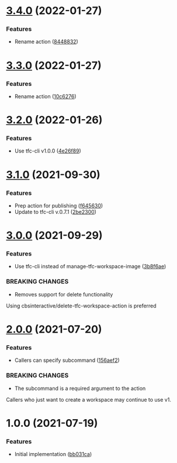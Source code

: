 # [3.4.0](https://github.com/cbsinteractive/create-tfc-workspace-action/compare/3.3.0...3.4.0) (2022-01-27)


### Features

* Rename action ([8448832](https://github.com/cbsinteractive/create-tfc-workspace-action/commit/84488322dab1156e8a97581e6fa4d3c769ceb280))

# [3.3.0](https://github.com/cbsinteractive/create-tfc-workspace-action/compare/3.2.0...3.3.0) (2022-01-27)


### Features

* Rename action ([10c6276](https://github.com/cbsinteractive/create-tfc-workspace-action/commit/10c62769832ae354d78beea52468331fbea350de))

# [3.2.0](https://github.com/cbsinteractive/create-tfc-workspace-action/compare/3.1.0...3.2.0) (2022-01-26)


### Features

* Use tfc-cli v1.0.0 ([4e26f89](https://github.com/cbsinteractive/create-tfc-workspace-action/commit/4e26f891b7279ddc27556585fce88d9457164bfc))

# [3.1.0](https://github.com/cbsinteractive/create-tfc-workspace-action/compare/3.0.0...3.1.0) (2021-09-30)


### Features

* Prep action for publishing ([f645630](https://github.com/cbsinteractive/create-tfc-workspace-action/commit/f645630d947b0b28daa4975a416c440227768655))
* Update to tfc-cli v.0.7.1 ([2be2300](https://github.com/cbsinteractive/create-tfc-workspace-action/commit/2be2300147e271384c7f466bc10980c36f27187d))

# [3.0.0](https://github.com/cbsinteractive/create-tfc-workspace/compare/2.0.0...3.0.0) (2021-09-29)


### Features

* Use tfc-cli instead of manage-tfc-workspace-image ([3b8f6ae](https://github.com/cbsinteractive/create-tfc-workspace/commit/3b8f6aeca3cbe75dde4a27584faedd6755945a46))


### BREAKING CHANGES

* Removes support for delete functionality

Using cbsinteractive/delete-tfc-workspace-action is preferred

# [2.0.0](https://github.com/cbsinteractive/create-tfc-workspace/compare/1.0.0...2.0.0) (2021-07-20)


### Features

* Callers can specify subcommand ([156aef2](https://github.com/cbsinteractive/create-tfc-workspace/commit/156aef295bb205a900229b393e493b6efa041370))


### BREAKING CHANGES

* The subcommand is a required argument to the action

Callers who just want to create a workspace may continue to use v1.

# 1.0.0 (2021-07-19)


### Features

* Initial implementation ([bb031ca](https://github.com/cbsinteractive/create-tfc-workspace/commit/bb031ca373ae010b260d8897ab01fec75ce48352))
